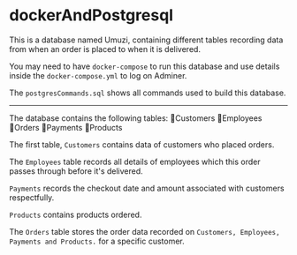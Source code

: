 # dockerAndPostgresql

This is a database named Umuzi, containing different tables recording data from when an order is placed to when it is delivered. 

You may need to have ```docker-compose``` to run this database and use details inside the 
```docker-compose.yml``` to log on Adminer.

The ```postgresCommands.sql``` shows all commands used to build this database.

------------------------------------------------------------------------------------------

The database contains the following tables:
🔹Customers
🔹Employees
🔹Orders
🔹Payments
🔹Products

The first table, ```Customers``` contains data of customers who placed orders.

The ```Employees``` table records all details of employees which this order passes through before it's delivered.

```Payments``` records the checkout date and amount associated with customers respectfully.

```Products``` contains products ordered.

The ```Orders``` table stores the order data recorded on ```Customers, Employees, Payments and Products.``` for a specific customer. 
